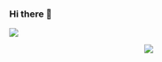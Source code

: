 ### Hi there 👋

![](https://komarev.com/ghpvc/?username=mmartinez4444&color=cca3ff&label=VISITS)
<p align="center">
  <a href="https://skillicons.dev">
    <img src="https://skillicons.dev/icons?i=,html,css,js,php,java,mysql,git,github&theme=light&perline=4"/>
  </a>
</p>

<!--
**mmartinez4444/mmartinez4444** is a ✨ _special_ ✨ repository because its `README.md` (this file) appears on your GitHub profile.

Here are some ideas to get you started:

- 🔭 I’m currently working on ...
- 🌱 I’m currently learning ...
- 👯 I’m looking to collaborate on ...
- 🤔 I’m looking for help with ...
- 💬 Ask me about ...
- 📫 How to reach me: ...
- 😄 Pronouns: ...
- ⚡ Fun fact: ...
-->
